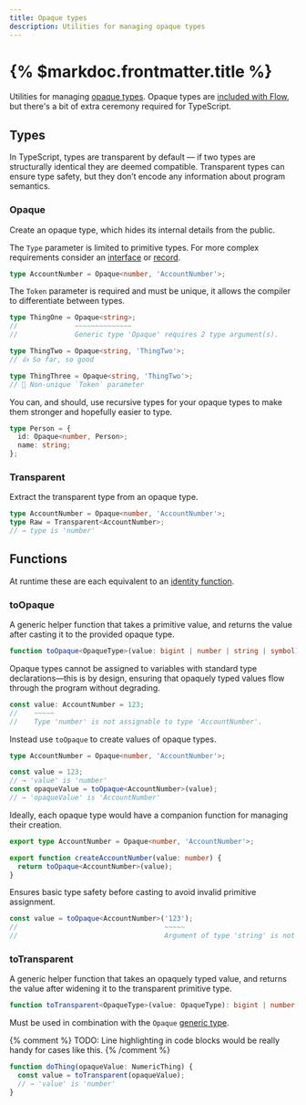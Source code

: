 ```yaml
---
title: Opaque types
description: Utilities for managing opaque types
---
```


# {% $markdoc.frontmatter.title %}

Utilities for managing [opaque types](https://codemix.com/opaque-types-in-javascript/). Opaque types are [included with Flow](https://flow.org/en/docs/types/opaque-types/), but there's a bit of extra ceremony required for TypeScript.

## Types

In TypeScript, types are transparent by default — if two types are structurally identical they are deemed compatible. Transparent types can ensure type safety, but they don’t encode any information about program semantics.

### Opaque

Create an opaque type, which hides its internal details from the public.

The `Type` parameter is limited to primitive types. For more complex requirements consider an [interface](https://www.typescriptlang.org/docs/handbook/2/everyday-types.html#interfaces) or [record](https://www.typescriptlang.org/docs/handbook/utility-types.html#recordkeys-type).

```ts
type AccountNumber = Opaque<number, 'AccountNumber'>;
```

The `Token` parameter is required and must be unique, it allows the compiler to differentiate between types.

```ts
type ThingOne = Opaque<string>;
//              ~~~~~~~~~~~~~~
//              Generic type 'Opaque' requires 2 type argument(s).

type ThingTwo = Opaque<string, 'ThingTwo'>;
// 👍 So far, so good

type ThingThree = Opaque<string, 'ThingTwo'>;
// 🚨 Non-unique `Token` parameter
```

You can, and should, use recursive types for your opaque types to make them stronger and hopefully easier to type.

```ts
type Person = {
  id: Opaque<number, Person>;
  name: string;
};
```

### Transparent

Extract the transparent type from an opaque type.

```ts
type AccountNumber = Opaque<number, 'AccountNumber'>;
type Raw = Transparent<AccountNumber>;
// → type is 'number'
```

## Functions

At runtime these are each equivalent to an [identity function](https://en.wikipedia.org/wiki/Identity_function).

### toOpaque

A generic helper function that takes a primitive value, and returns the value after casting it to the provided opaque type.

```ts
function toOpaque<OpaqueType>(value: bigint | number | string | symbol): OpaqueType;
```

Opaque types cannot be assigned to variables with standard type declarations—this is by design, ensuring that opaquely typed values flow through the program without degrading.

```ts
const value: AccountNumber = 123;
//    ~~~~~
//    Type 'number' is not assignable to type 'AccountNumber'.
```

Instead use `toOpaque` to create values of opaque types.

```ts
type AccountNumber = Opaque<number, 'AccountNumber'>;

const value = 123;
// → 'value' is 'number'
const opaqueValue = toOpaque<AccountNumber>(value);
// → 'opaqueValue' is 'AccountNumber'
```

Ideally, each opaque type would have a companion function for managing their creation.

```ts
export type AccountNumber = Opaque<number, 'AccountNumber'>;

export function createAccountNumber(value: number) {
  return toOpaque<AccountNumber>(value);
}
```

Ensures basic type safety before casting to avoid invalid primitive assignment.

```ts
const value = toOpaque<AccountNumber>('123');
//                                    ~~~~~
//                                    Argument of type 'string' is not assignable to parameter of type 'number'.
```

### toTransparent

A generic helper function that takes an opaquely typed value, and returns the value after widening it to the transparent primitive type.

```ts
function toTransparent<OpaqueType>(value: OpaqueType): bigint | number | string | symbol;
```

Must be used in combination with the `Opaque` [generic type](#opaque).

{% comment %}
TODO: Line highlighting in code blocks would be really handy for cases like this.
{% /comment %}

```ts
function doThing(opaqueValue: NumericThing) {
  const value = toTransparent(opaqueValue);
  // → 'value' is 'number'
}
```
